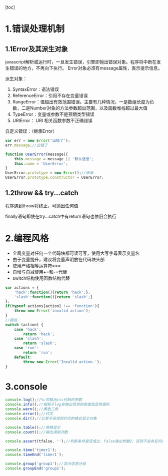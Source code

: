 [toc]
# 1.错误处理机制
## 1.1Error及其派生对象
javascript解析或运行时，一旦发生错误，引擎即抛出错误对象。程序将中断在发生错误的地方，不再向下执行。
Error对象必须有message属性，表示提示信息。

派生对象：
1. SyntaxError：语法错误
2. ReferenceError：引用不存在变量错误
3. RangeError：值超出有效范围错误。主要有几种情况，一是数组长度为负数，二是Number对象的方法参数超出范围，以及函数堆栈超过最大值
4. TypeError：变量或参数不是预期类型错误
5. URIError： URI 相关函数参数不正确错误

自定义错误：（继承Error）
```javascript
var err = new Error('出错了');
err.message;//出错了

function UserError(message){
	this.message = message || '默认信息';
	this.name = 'UserError';
}
UserError.prototype = new Error();//继承
UserError.prototype.constructor = UserError;
```
## 1.2throw && try...catch
程序遇到throw将终止，可抛出任何值

finally语句即使在try...catch中有return语句也依旧会执行

# 2.编程风格
- 全局变量对任何一个代码块都可读可写，使用大写字母表示变量名
- 由于变量提升，建议将变量声明放在代码块头部
- 使用严格相等运算符===
- 自增与自减使用+=和-=代替
- switch结构使用函数结构代替
```javascript
var actions = {
	'hack':function(){return 'hack';},
	'slash':function(){return 'slash';}
};
if(typeof actions[action] !== 'function'){
	throw new Error('invalid action');
}
//相当：
switch (action) {
    case 'hack':
    	return 'hack';
    case 'slash':
    	return 'slash';
    case 'run':
    	return 'run';
    default:
    	throw new Error('Invalid action.');
}
```

# 3.console
```javascript
console.log();//%c可输出css代码的参数
console.info();//相较于log在输出信息的前面加蓝色图标
console.warn();//黄色三角
console.error();//红叉
console.dir();//以易于阅读和打印的格式显示对象

console.table();//表格显示
console.count();//输出调用次数

console.assert(tfalse, '');//判断条件是否成立，false输出参数2，否则不会有任何结果

console.time('timer1');
console.timeEnd('timer1');

console.group('group1');//显示信息分组
console.groupEnd('group1');
```